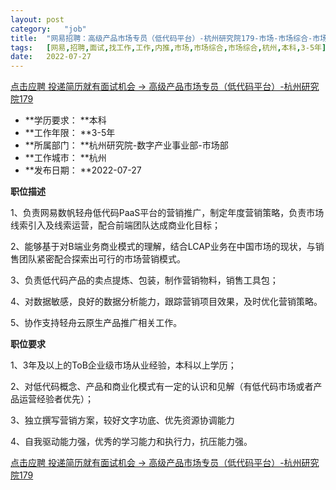 ```yaml
---
layout:	post
category:	"job"
title:	"网易招聘：高级产品市场专员（低代码平台）-杭州研究院179-市场-市场综合-市场综合-杭州本科3-5年"
tags:	[网易,招聘,面试,找工作,工作,内推,市场,市场综合,市场综合,杭州,本科,3-5年]
date:	2022-07-27
---
```


[点击应聘 投递简历就有面试机会 ->  高级产品市场专员（低代码平台）-杭州研究院179](http://mobile.bole.netease.com/bole/boleDetail?id=40928&employeeId=346f03c3cda5f04c&key=all)



- **学历要求： **本科
- **工作年限： **3-5年
- **所属部门： **杭州研究院-数字产业事业部-市场部
- **工作城市： **杭州
- **发布日期： **2022-07-27



**职位描述**

1、负责网易数帆轻舟低代码PaaS平台的营销推广，制定年度营销策略，负责市场线索引入及线索运营，配合前端团队达成商业化目标；

2、能够基于对B端业务商业模式的理解，结合LCAP业务在中国市场的现状，与销售团队紧密配合探索出可行的市场营销模式。

3、负责低代码产品的卖点提炼、包装，制作营销物料，销售工具包；

4、对数据敏感，良好的数据分析能力，跟踪营销项目效果，及时优化营销策略。

5、协作支持轻舟云原生产品推广相关工作。





**职位要求**

1、3年及以上的ToB企业级市场从业经验，本科以上学历； 

2、对低代码概念、产品和商业化模式有一定的认识和见解（有低代码市场或者产品运营经验者优先）；

3、独立撰写营销方案，较好文字功底、优先资源协调能力

4、自我驱动能力强，优秀的学习能力和执行力，抗压能力强。



[点击应聘 投递简历就有面试机会 ->  高级产品市场专员（低代码平台）-杭州研究院179](http://mobile.bole.netease.com/bole/boleDetail?id=40928&employeeId=346f03c3cda5f04c&key=all)